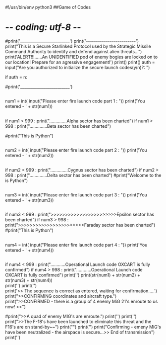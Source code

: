 #!/usr/bin/env python3
##Game of Codes

# -*- coding: utf-8 -*-
#print('_________________________')
print('-------------------------') 
print("This is a Secure Starlinked Protocol used by the Strategic Missile Command Authority to identify and defend against alien threats...")
print('ALERT!!!......An UNIDENTIFIED pod of enemy bogies are locked on to our location! Prepare for an agressive engagement!')
print()
print()
auth = input("Are you authorized to initialize the secure launch codes(y/n)?: ")


if auth = n:
    
    

#print('_________________________')

##
num1 = int( input("Please enter fire launch code part 1 : ")) 
print('You entered - ' + str(num1))
##
if num1 < 999 : 
    print("..............Alpha sector has been charted")
if num1 > 998 : 
    print("..............Beta sector has been charted")
    
#print("This is Python")
##
num2 = int( input("Please enter fire launch code part 2 : ")) 
print('You entered - ' + str(num2)) 

##
if num2 < 999 : 
    print("..............Cygnus sector has been charted")
if num2 > 998 : 
    print("..............Delta sector has been charted")
#print("Welcome to the is Python")
##
num3 = int( input("Please enter fire launch code part 3 : ")) 
print('You entered - ' + str(num3))  

##
if num3 < 999 : 
    print(">>>>>>>>>>>>>>>>>>>>>>>Epsilon sector has been charted")
if num3 > 998 :     
    print(">>>>>>>>>>>>>>>>>>>>>>>Faraday sector has been charted")
#print("This is Python")
##
num4 = int( input("Please enter fire launch code part 4 : ")) 
print('You entered - ' + str(num4))  

##
if num4 < 999 : 
    print("............Operational Launch code OXCART is fully confirmed")
if num4 > 998 : 
    print("............Operational Launch code OXCART is fully confirmed")
    print('')
print(str(num1) + str(num2) + str(num3) + str(num4))   
print('')
print('')   
print('>> The sequence is correct as entered, waiting for confirmation.....')
print(">>CONFIRMING coordinates and aircraft type.")
print(">>CONFIRMED - there is a group of 4 enemy MiG 21's enroute to us now! >>")

#print(">>A quad of enemy MIG's are enroute.")
print('')
print('')
print(">>The F-18's have been launched to eliminate this threat and the F16's are on stand-by~~")
print("")
print('')
print("Confirming - emeny MiG's have been neutralized - the airspace is secure...>> End of transmission")   
print('')
